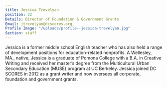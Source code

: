 ```yaml
---
title: Jessica Trevelyan
position: 22
Details: Director of Foundation & Government Grants
Email: jtrevelyan@dcscores.org
Profile Image: "/uploads/profile--jessica-trevelyan.jpg"
Section: staff
---
```


Jessica is a former middle school English teacher who has also held a range of development positions for education-related nonprofits. A Wellesley, MA., native, Jessica is a graduate of Pomona College with a B.A. in Creative Writing and received her master’s degree from the Multicultural Urban Secondary Education (MUSE) program at UC Berkeley. Jessica joined DC SCORES in 2012 as a grant writer and now oversees all corporate, foundation and government grants.